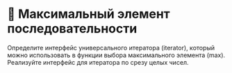 # 🤔 Максимальный элемент последовательности
Определите интерфейс универсального итератора (iterator), который можно использовать в функции выбора максимального элемента (max). Реализуйте интерфейс для итератора по срезу целых чисел.